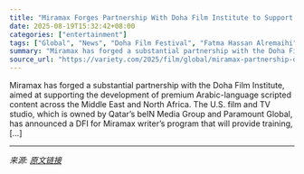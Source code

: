 ```yaml
---
title: "Miramax Forges Partnership With Doha Film Institute to Support Arabic Scripted Content"
date: 2025-08-19T15:32:42+08:00
categories: ["entertainment"]
tags: ["Global", "News", "Doha Film Festival", "Fatma Hassan Alremaihi", "Miramax"]
summary: "Miramax has forged a substantial partnership with the Doha Film Institute, aimed at supporting the development of premium Arabic-language scripted content across the Middle East and North Africa. The "
source_url: "https://variety.com/2025/film/global/miramax-partnership-doha-film-institute-1236492545/"
---
```


Miramax has forged a substantial partnership with the Doha Film Institute, aimed at supporting the development of premium Arabic-language scripted content across the Middle East and North Africa. The U.S. film and TV studio, which is owned by Qatar&#8217;s beIN Media Group and Paramount Global, has announced a DFI for Miramax writer’s program that will provide training, [&#8230;]

---

*来源: [原文链接](https://variety.com/2025/film/global/miramax-partnership-doha-film-institute-1236492545/)*
